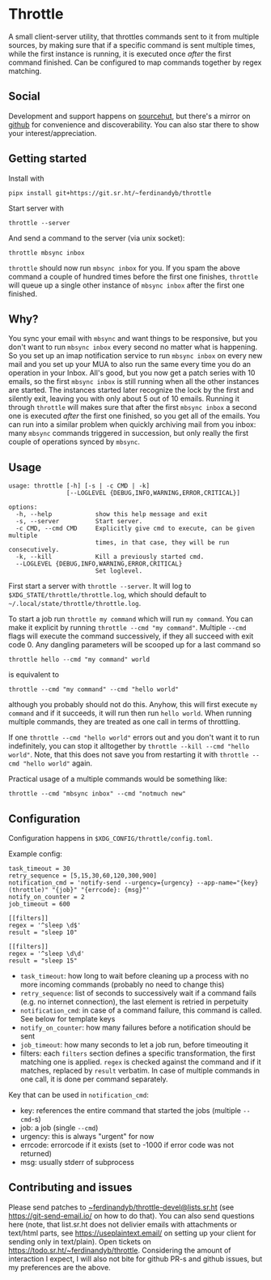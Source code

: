 # Throttle

A small client-server utility, that throttles commands sent to it from multiple
sources, by making sure that if a specific command is sent multiple times,
while the first instance is running, it is executed once _after_ the first
command finished. Can be configured to map commands together by regex matching.

## Social

Development and support happens on
[sourcehut](https://sr.ht/~ferdinandyb/throttle/), but there's a mirror on
[github](https://github.com/ferdinandyb/throttle) for convenience and
discoverability. You can also star there to show your interest/appreciation.

## Getting started

Install with

```
pipx install git+https://git.sr.ht/~ferdinandyb/throttle
```

Start server with

```
throttle --server
```

And send a command to the server (via unix socket):

```
throttle mbsync inbox
```

`throttle` should now run `mbsync inbox` for you. If you spam the above command
a couple of hundred times before the first one finishes, `throttle` will queue
up a single other instance of `mbsync inbox` after the first one finished.

## Why?


You sync your email with `mbsync` and want things to be responsive, but you
don't want to run `mbsync inbox` every second no matter what is happening. So
you set up an imap notification service to run `mbsync inbox` on every new mail
and you set up your MUA to also run the same every time you do an operation in
your Inbox. All's good, but you now get a patch series with 10 emails, so the
first `mbsync inbox` is still running when all the other instances are started.
The instances started later recognize the lock by the first and silently exit,
leaving you with only about 5 out of 10 emails. Running it through `throttle`
will makes sure that after the first `mbsync inbox` a second one is executed
_after_ the first one finished, so you get all of the emails. You can run into
a similar problem when quickly archiving mail from you inbox: many `mbsync`
commands triggered in succession, but only really the first couple of
operations synced by `mbsync`.

## Usage

```
usage: throttle [-h] [-s | -c CMD | -k]
                [--LOGLEVEL {DEBUG,INFO,WARNING,ERROR,CRITICAL}]

options:
  -h, --help            show this help message and exit
  -s, --server          Start server.
  -c CMD, --cmd CMD     Explicitly give cmd to execute, can be given multiple
                        times, in that case, they will be run consecutively.
  -k, --kill            Kill a previously started cmd.
  --LOGLEVEL {DEBUG,INFO,WARNING,ERROR,CRITICAL}
                        Set loglevel.
```

First start a server with `throttle --server`. It will log to
`$XDG_STATE/throttle/throttle.log`, which should default to
`~/.local/state/throttle/throttle.log`.

To start a job run `throttle my command` which will run `my command`. You can make it explicit by running `throttle --cmd "my command"`. Multiple `--cmd` flags will execute the command successively, if they all succeed with exit code 0. Any dangling parameters will be scooped up for a last command so

```
throttle hello --cmd "my command" world
```

is equivalent to

```
throttle --cmd "my command" --cmd "hello world"
```

although you probably should not do this. Anyhow, this will first execute `my
command` and if it succeeds, it will run then run `hello world`. When running
multiple commands, they are treated as one call in terms of throttling.

If one `throttle --cmd "hello world"` errors out and you don't want it to run
indefinitely, you can stop it alltogether by `throttle --kill --cmd "hello
world"`. Note, that this does not save you from restarting it with `throttle
--cmd "hello world"` again.

Practical usage of a multiple commands would be something like:

```
throttle --cmd "mbsync inbox" --cmd "notmuch new"
```

## Configuration

Configuration happens in `$XDG_CONFIG/throttle/config.toml`.

Example config:

```
task_timeout = 30
retry_sequence = [5,15,30,60,120,300,900]
notification_cmd = 'notify-send --urgency={urgency} --app-name="{key} (throttle)" "{job}" "{errcode}: {msg}"'
notify_on_counter = 2
job_timeout = 600

[[filters]]
regex = '^sleep \d$'
result = "sleep 10"

[[filters]]
regex = '^sleep \d\d'
result = "sleep 15"

```

- `task_timeout`: how long to wait before cleaning up a process with no more incoming commands (probably no need to change this)
- `retry_sequence`: list of seconds to successively wait if a command fails (e.g. no internet connection), the last element is retried in perpetuity
- `notification_cmd`: in case of a command failure, this command is called. See below for template keys
- `notify_on_counter`: how many failures before a notification should be sent
- `job_timeout`: how many seconds to let a job run, before timeouting it
- filters: each `filters` section defines a specific transformation, the first matching one is applied. `regex` is checked against the command and if it matches, replaced by `result` verbatim. In case of multiple commands in one call, it is done per command separately.

Key that can be used in `notification_cmd`:

- key: references the entire command that started the jobs (multiple `--cmd`-s)
- job: a job (single `--cmd`)
- urgency: this is always "urgent" for now
- errcode: errorcode if it exists (set to -1000 if error code was not returned)
- msg: usually stderr of subprocess

## Contributing and issues

Please send patches to
[~ferdinandyb/throttle-devel@lists.sr.ht](mailto:~ferdinandyb/throttle-devel@lists.sr.ht)
(see https://git-send-email.io/ on how to do that). You can also send questions
here (note, that list.sr.ht does not delivier emails with attachments or
text/html parts, see https://useplaintext.email/ on setting up your client for
sending only in text/plain). Open tickets on
https://todo.sr.ht/~ferdinandyb/throttle. Considering the amount of interaction
I expect, I will also not bite for github PR-s and github issues, but my
preferences are the above.

